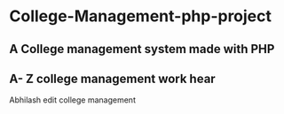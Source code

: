 # College-Management-php-project

## A College management system made with PHP


## A- Z college management work hear

Abhilash
edit college management

